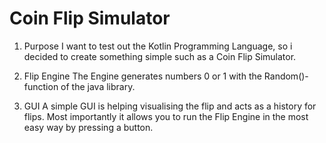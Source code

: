 # Coin Flip Simulator

1. Purpose
I want to test out the Kotlin Programming Language, so i decided to create something simple such as a Coin Flip Simulator.

2. Flip Engine
The  Engine generates numbers 0 or 1 with the Random()-function of the java library.

3. GUI
A simple GUI is helping visualising the flip and acts as a history for flips. Most importantly it allows you to run the Flip Engine in the most easy way by pressing a button.